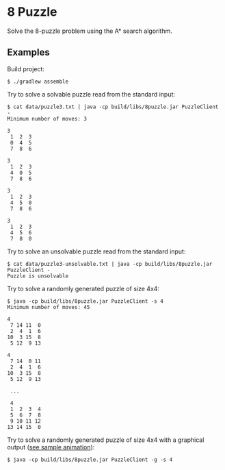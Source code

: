 # 8 Puzzle

Solve the 8-puzzle problem using the A* search algorithm.

## Examples

Build project:

    $ ./gradlew assemble

Try to solve a solvable puzzle read from the standard input:

    $ cat data/puzzle3.txt | java -cp build/libs/8puzzle.jar PuzzleClient -
    Minimum number of moves: 3

    3
     1  2  3
     0  4  5
     7  8  6

    3
     1  2  3
     4  0  5
     7  8  6

    3
     1  2  3
     4  5  0
     7  8  6

    3
     1  2  3
     4  5  6
     7  8  0

Try to solve an unsolvable puzzle read from the standard input:

    $ cat data/puzzle3-unsolvable.txt | java -cp build/libs/8puzzle.jar PuzzleClient -
    Puzzle is unsolvable

Try to solve a randomly generated puzzle of size 4x4:

    $ java -cp build/libs/8puzzle.jar PuzzleClient -s 4
    Minimum number of moves: 45

    4
     7 14 11  0
     2  4  1  6
    10  3 15  8
     5 12  9 13

    4
     7 14  0 11
     2  4  1  6
    10  3 15  8
     5 12  9 13

     ...

     4
     1  2  3  4
     5  6  7  8
     9 10 11 12
    13 14 15  0

Try to solve a randomly generated puzzle of size 4x4 with a graphical output ([see sample animation](data/visualizer.gif?raw=true)):

    $ java -cp build/libs/8puzzle.jar PuzzleClient -g -s 4
